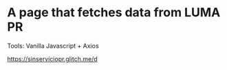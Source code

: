 <h1> A page that fetches data from LUMA PR </h1>
<p> Tools: Vanilla Javascript + Axios </p>
<a href = "https://sinserviciopr.glitch.me/d" > https://sinserviciopr.glitch.me/d</a>
